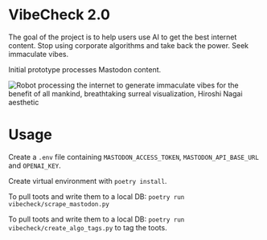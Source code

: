 # VibeCheck 2.0

The goal of the project is to help users use AI to get the best internet
content. Stop using corporate algorithms and take back the power. Seek
immaculate vibes.

Initial prototype processes Mastodon content.

![Robot processing the internet to generate immaculate vibes for the benefit of all mankind, breathtaking surreal visualization, Hiroshi Nagai aesthetic](https://i.imgur.com/aruxdPe.png)

# Usage

Create a `.env` file containing `MASTODON_ACCESS_TOKEN`, `MASTODON_API_BASE_URL`  and `OPENAI_KEY`.

Create virtual environment with `poetry install`.

To pull toots and write them to a local DB:
`poetry run vibecheck/scrape_mastodon.py` 

To pull toots and write them to a local DB:
`poetry run vibecheck/create_algo_tags.py` to tag the toots.


